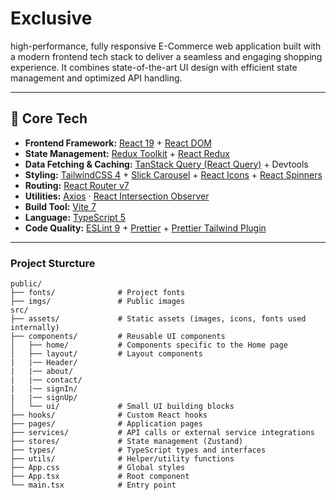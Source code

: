 # Exclusive

high-performance, fully responsive E-Commerce web application built with a modern frontend tech stack to deliver a seamless and engaging shopping experience.
It combines state-of-the-art UI design with efficient state management and optimized API handling.

---

## 🚀 Core Tech

- **Frontend Framework:** [React 19](https://react.dev/) + [React DOM](https://react.dev/reference/react-dom)
- **State Management:** [Redux Toolkit](https://redux-toolkit.js.org/) + [React Redux](https://react-redux.js.org/)
- **Data Fetching & Caching:** [TanStack Query (React Query)](https://tanstack.com/query/latest) + Devtools
- **Styling:** [TailwindCSS 4](https://tailwindcss.com/) + [Slick Carousel](https://kenwheeler.github.io/slick/) + [React Icons](https://react-icons.github.io/react-icons/) + [React Spinners](https://www.davidhu.io/react-spinners/)
- **Routing:** [React Router v7](https://reactrouter.com/)
- **Utilities:** [Axios](https://axios-http.com/) · [React Intersection Observer](https://github.com/thebuilder/react-intersection-observer)
- **Build Tool:** [Vite 7](https://vitejs.dev/)
- **Language:** [TypeScript 5](https://www.typescriptlang.org/)
- **Code Quality:** [ESLint 9](https://eslint.org/) + [Prettier](https://prettier.io/) + [Prettier Tailwind Plugin](https://github.com/tailwindlabs/prettier-plugin-tailwindcss)

---

### **Project Sturcture**

```
public/
├── fonts/              # Project fonts
├── imgs/               # Public images
src/
├── assets/             # Static assets (images, icons, fonts used internally)
├── components/         # Reusable UI components
│   ├── home/           # Components specific to the Home page
│   ├── layout/         # Layout components
|   |── Header/
|   |── about/
|   |── contact/
|   |── signIn/
|   |── signUp/
│   └── ui/             # Small UI building blocks
├── hooks/              # Custom React hooks
├── pages/              # Application pages
├── services/           # API calls or external service integrations
├── stores/             # State management (Zustand)
├── types/              # TypeScript types and interfaces
├── utils/              # Helper/utility functions
├── App.css             # Global styles
├── App.tsx             # Root component
└── main.tsx            # Entry point

```

